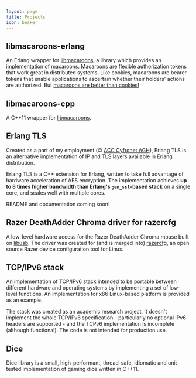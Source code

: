 ```yaml
---
layout: page
title: Projects
icon: beaker
---
```


## libmacaroons-erlang <sup>[<span class="octicon octicon-logo-github" title="libmacaroons-erlang repository on GitHub"></span>][libmacaroons-erlang]</sup>

An Erlang wrapper for [libmacaroons], a library which provides an implementation
of [macaroons]. Macaroons are flexible authorization tokens that work great in
distributed systems. Like cookies, macaroons are bearer tokens that enable
applications to ascertain whether their holders' actions are authorized. But
[macaroons are better than cookies!]

## libmacaroons-cpp <sup>[<span class="octicon octicon-logo-github" title="libmacaroons-cpp repository on GitHub"></span>][libmacaroons-cpp]</sup>

A C++11 wrapper for [libmacaroons].

## Erlang TLS <sup>[<span class="octicon octicon-logo-github" title="erlang_tls repository on GitHub"></span>][erlang_tls]</sup>

Created as a part of my employment (© [ACC Cyfronet AGH]), Erlang TLS is an
alternative implementation of IP and TLS layers available in Erlang
distribution.

Erlang TLS is a C++ extension for Erlang, written to take full advantage of
hardware acceleration of AES encryption. The implementation achieves **up to 8
times higher bandwidth than Erlang's `gen_ssl`-based stack** on a single core,
and scales well with multiple cores.

README and documentation coming soon!

## Razer DeathAdder Chroma driver for razercfg <sup>[<span class="octicon octicon-logo-github" title="hw_deathadder_chroma.c file on GitHub"></span>][hw_deadhadder_chroma.c]</sup>

A low-level hardware access for the Razer DeathAdder Chroma mouse built on
[libusb]. The driver was created for (and is merged into) [razercfg], an open
source Razer device configuration tool for Linux.

## TCP/IPv6 stack <sup>[<span class="octicon octicon-logo-github" title="TCPIPv6 repository on GitHub"></span>][TCPIPv6]</sup>

An implementation of TCP/IPv6 stack intended to be portable between different
hardware and operating systems by implementing a set of low-level functions. An
implementation for x86 Linux-based platform is provided as an example.

The stack was created as an academic research project. It doesn't implement the
whole TCP/IPv6 specification - particularly no optional IPv6 headers are
supported - and the TCPv6 implementation is incomplete (although functional).
The code is not intended for production use.

## Dice <sup>[<span class="octicon octicon-logo-github" title="Dice repository on GitHub"></span>][Dice]</sup>

Dice library is a small, high-performant, thread-safe, idiomatic and unit-tested
implementation of gaming dice written in C++11.

[libmacaroons-erlang]: https://github.com/kzemek/libmacaroons-erlang
[libmacaroons]: https://github.com/rescrv/libmacaroons
[macaroons]: http://research.google.com/pubs/pub41892.html
[macaroons are better than cookies!]: https://github.com/kzemek/libmacaroons-erlang#macaroons-are-better-than-cookies
[libmacaroons-cpp]: https://github.com/kzemek/libmacaroons-cpp
[erlang_tls]: https://github.com/kzemek/erlang_tls
[ACC Cyfronet AGH]: http://www.cyfronet.krakow.pl/en
[hw_deadhadder_chroma.c]: https://github.com/mbuesch/razer/blob/master/librazer/hw_deathadder_chroma.c
[libusb]: http://www.libusb.org
[razercfg]: http://bues.ch/cms/hacking/razercfg.html
[TCPIPv6]: https://github.com/kzemek/TCPIPv6
[Dice]: https://github.com/kzemek/Dice
